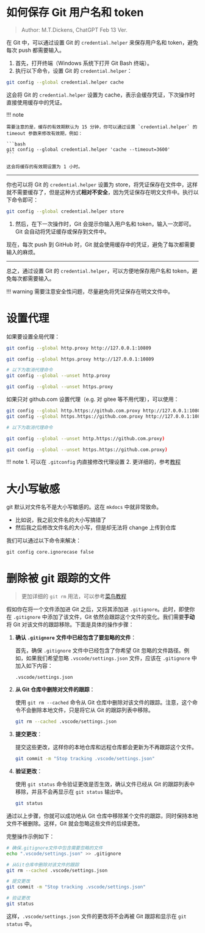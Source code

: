 # 如何保存 Git 用户名和 token

> Author: M.T.Dickens, ChatGPT Feb 13 Ver.

在 Git 中，可以通过设置 Git 的 `credential.helper` 来保存用户名和 token，避免每次 push 都需要输入。

1. 首先，打开终端（Windows 系统下打开 Git Bash 终端）。
2. 执行以下命令，设置 Git 的 `credential.helper`：

```bash
git config --global credential.helper cache
```

这会将 Git 的 `credential.helper` 设置为 cache，表示会缓存凭证，下次操作时直接使用缓存中的凭证。

!!! note

    需要注意的是，缓存的有效期默认为 15 分钟，你可以通过设置 `credential.helper` 的 timeout 参数来修改有效期，例如：

    ```bash
    git config --global credential.helper 'cache --timeout=3600'
    ```

    这会将缓存的有效期设置为 1 小时。

---

你也可以将 Git 的 `credential.helper` 设置为 store，将凭证保存在文件中，这样就不需要缓存了，但是这种方式**相对不安全**，因为凭证保存在明文文件中。执行以下命令即可：

```bash
git config --global credential.helper store
```

1. 然后，在下一次操作时，Git 会提示你输入用户名和 token，输入一次即可。Git 会自动将凭证缓存或保存到文件中。

现在，每次 push 到 GitHub 时，Git 就会使用缓存中的凭证，避免了每次都需要输入的麻烦。

---

总之，通过设置 Git 的 `credential.helper`，可以方便地保存用户名和 token，避免每次都需要输入。

!!! warning
    需要注意安全性问题，尽量避免将凭证保存在明文文件中。

# 设置代理

如果要设置全局代理：

```bash
git config --global http.proxy http://127.0.0.1:10809

git config --global https.proxy http://127.0.0.1:10809

# 以下为取消代理命令
git config --global --unset http.proxy

git config --global --unset https.proxy
```

如果只对 github.com 设置代理（e.g. 对 gitee 等不用代理），可以使用：

```bash
git config --global http.https://github.com.proxy http://127.0.0.1:10809
git config --global https.https://github.com.proxy http://127.0.0.1:10809

# 以下为取消代理命令

git config --global --unset http.https://github.com.proxy)

git config --global --unset https.https://github.com.proxy)
```

!!! note 
    1. 可以在 `.gitconfig` 内直接修改代理设置
    2. 更详细的，参考[教程](https://gist.github.com/laispace/666dd7b27e9116faece6)

# 大小写敏感

git 默认对文件名不是大小写敏感的。这在 `mkdocs` 中就非常致命。

- 比如说，我之前文件名的大小写搞错了
- 然后我之后修改文件名的大小写，但是却无法将 change 上传到仓库

我们可以通过以下命令来解决：

```
git config core.ignorecase false
```

# 删除被 git 跟踪的文件

> 更加详细的 `git rm` 用法，可以参考[菜鸟教程](https://www.runoob.com/git/git-rm.html)

假如你在将一个文件添加进 Git 之后，又将其添加进 `.gitignore`。此时，即使你在 `.gitignore` 中添加了该文件，Git 依然会跟踪这个文件的变化。我们需要**手动**将 Git 对该文件的跟踪移除。下面是具体的操作步骤：

1. **确认 `.gitignore` 文件中已经包含了要忽略的文件**：

    首先，确保 `.gitignore` 文件中已经包含了你希望 Git 忽略的文件路径。例如，如果我们希望忽略 `.vscode/settings.json` 文件，应该在 `.gitignore` 中加入如下内容：

    ```plaintext
    .vscode/settings.json
    ```

2. **从 Git 仓库中删除对文件的跟踪**：

    使用 `git rm --cached` 命令从 Git 仓库中删除对该文件的跟踪。注意，这个命令不会删除本地文件，只是将它从 Git 的跟踪列表中移除。

    ```bash
    git rm --cached .vscode/settings.json
    ```

3. **提交更改**：

    提交这些更改，这样你的本地仓库和远程仓库都会更新为不再跟踪这个文件。

    ```bash
    git commit -m "Stop tracking .vscode/settings.json"
    ```

4. **验证更改**：

    使用 `git status` 命令验证更改是否生效，确认文件已经从 Git 的跟踪列表中移除，并且不会再显示在 `git status` 输出中。

    ```bash
    git status
    ```

通过以上步骤，你就可以成功地从 Git 仓库中移除某个文件的跟踪，同时保持本地文件不被删除。这样，Git 就会忽略这些文件的后续更改。

完整操作示例如下：

```bash
# 确保.gitignore文件中包含需要忽略的文件
echo ".vscode/settings.json" >> .gitignore

# 从Git仓库中删除对该文件的跟踪
git rm --cached .vscode/settings.json

# 提交更改
git commit -m "Stop tracking .vscode/settings.json"

# 验证更改
git status
```

这样，`.vscode/settings.json` 文件的更改将不会再被 Git 跟踪和显示在 `git status` 中。
